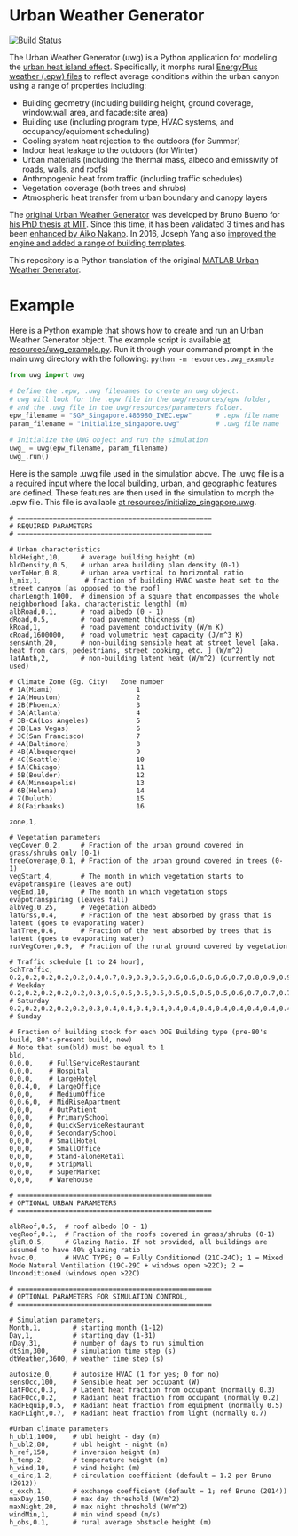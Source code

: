 # Urban Weather Generator

[![Build Status](https://travis-ci.org/ladybug-tools/uwg.svg?branch=master)](https://travis-ci.org/ladybug-tools/uwg)

The Urban Weather Generator (uwg) is a Python application for modeling the [urban heat island effect](https://en.wikipedia.org/wiki/Urban_heat_island). Specifically, it morphs rural [EnergyPlus weather (.epw) files](http://www.ladybug.tools/epwmap/) to reflect average conditions within the urban canyon using a range of properties including:

* Building geometry (including building height, ground coverage, window:wall area, and facade:site area)
* Building use (including program type, HVAC systems, and occupancy/equipment scheduling)
* Cooling system heat rejection to the outdoors (for Summer)
* Indoor heat leakage to the outdoors (for Winter)
* Urban materials (including the thermal mass, albedo and emissivity of roads, walls, and roofs)
* Anthropogenic heat from traffic (including traffic schedules)
* Vegetation coverage (both trees and shrubs)
* Atmospheric heat transfer from urban boundary and canopy layers

The [original Urban Weather Generator](http://urbanmicroclimate.scripts.mit.edu/uwg.php) was developed by Bruno Bueno for [his PhD thesis at MIT](https://dspace.mit.edu/handle/1721.1/59107).  Since this time, it has been validated 3 times and has been [enhanced by Aiko Nakano](https://dspace.mit.edu/handle/1721.1/108779).  In 2016, Joseph Yang also [improved the engine and added a range of building templates](https://dspace.mit.edu/handle/1721.1/107347).

This repository is a Python translation of the original [MATLAB Urban Weather Generator](https://github.com/hansukyang/UWG_Matlab).

# Example
Here is a Python example that shows how to create and run an Urban Weather Generator object. The example script is available [at resources/uwg_example.py](https://github.com/ladybug-tools/uwg/blob/master/resources/uwg_example.py). Run it through your command prompt in the main uwg directory with the following: ```python -m resources.uwg_example```

```python
from uwg import uwg

# Define the .epw, .uwg filenames to create an uwg object.
# uwg will look for the .epw file in the uwg/resources/epw folder,
# and the .uwg file in the uwg/resources/parameters folder.
epw_filename = "SGP_Singapore.486980_IWEC.epw"      # .epw file name
param_filename = "initialize_singapore.uwg"         # .uwg file name

# Initialize the UWG object and run the simulation
uwg_ = uwg(epw_filename, param_filename)
uwg_.run()
```

Here is the sample .uwg file used in the simulation above. The .uwg file is a a required input where the local building, urban, and geographic features are defined. These features are then used in the simulation to morph the .epw file. This file is available [at resources/initialize_singapore.uwg](https://github.com/ladybug-tools/uwg/blob/master/resources/initialize_singapore.uwg).

```
# =================================================
# REQUIRED PARAMETERS
# =================================================

# Urban characteristics
bldHeight,10,     # average building height (m)
bldDensity,0.5,   # urban area building plan density (0-1)
verToHor,0.8,     # urban area vertical to horizontal ratio
h_mix,1,           # fraction of building HVAC waste heat set to the street canyon [as opposed to the roof]
charLength,1000,  # dimension of a square that encompasses the whole neighborhood [aka. characteristic length] (m)
albRoad,0.1,      # road albedo (0 - 1)
dRoad,0.5,        # road pavement thickness (m)
kRoad,1,          # road pavement conductivity (W/m K)
cRoad,1600000,    # road volumetric heat capacity (J/m^3 K)
sensAnth,20,      # non-building sensible heat at street level [aka. heat from cars, pedestrians, street cooking, etc. ] (W/m^2)
latAnth,2,        # non-building latent heat (W/m^2) (currently not used)

# Climate Zone (Eg. City)   Zone number
# 1A(Miami)                     1
# 2A(Houston)                   2
# 2B(Phoenix)                   3
# 3A(Atlanta)                   4
# 3B-CA(Los Angeles)            5
# 3B(Las Vegas)                 6
# 3C(San Francisco)             7
# 4A(Baltimore)                 8
# 4B(Albuquerque)               9
# 4C(Seattle)                   10
# 5A(Chicago)                   11
# 5B(Boulder)                   12
# 6A(Minneapolis)               13
# 6B(Helena)                    14
# 7(Duluth)                     15
# 8(Fairbanks)                  16

zone,1,

# Vegetation parameters
vegCover,0.2,     # Fraction of the urban ground covered in grass/shrubs only (0-1)
treeCoverage,0.1, # Fraction of the urban ground covered in trees (0-1)
vegStart,4,       # The month in which vegetation starts to evapotranspire (leaves are out)
vegEnd,10,        # The month in which vegetation stops evapotranspiring (leaves fall)
albVeg,0.25,      # Vegetation albedo
latGrss,0.4,      # Fraction of the heat absorbed by grass that is latent (goes to evaporating water)
latTree,0.6,      # Fraction of the heat absorbed by trees that is latent (goes to evaporating water)
rurVegCover,0.9,  # Fraction of the rural ground covered by vegetation

# Traffic schedule [1 to 24 hour],
SchTraffic,
0.2,0.2,0.2,0.2,0.2,0.4,0.7,0.9,0.9,0.6,0.6,0.6,0.6,0.6,0.7,0.8,0.9,0.9,0.8,0.8,0.7,0.3,0.2,0.2, # Weekday
0.2,0.2,0.2,0.2,0.2,0.3,0.5,0.5,0.5,0.5,0.5,0.5,0.5,0.5,0.6,0.7,0.7,0.7,0.7,0.5,0.4,0.3,0.2,0.2, # Saturday
0.2,0.2,0.2,0.2,0.2,0.3,0.4,0.4,0.4,0.4,0.4,0.4,0.4,0.4,0.4,0.4,0.4,0.4,0.4,0.4,0.3,0.3,0.2,0.2, # Sunday

# Fraction of building stock for each DOE Building type (pre-80's build, 80's-present build, new)
# Note that sum(bld) must be equal to 1
bld,
0,0,0,    # FullServiceRestaurant
0,0,0,    # Hospital
0,0,0,    # LargeHotel
0,0.4,0,  # LargeOffice
0,0,0,    # MediumOffice
0,0.6,0,  # MidRiseApartment
0,0,0,    # OutPatient
0,0,0,    # PrimarySchool
0,0,0,    # QuickServiceRestaurant
0,0,0,    # SecondarySchool
0,0,0,    # SmallHotel
0,0,0,    # SmallOffice
0,0,0,    # Stand-aloneRetail
0,0,0,    # StripMall
0,0,0,    # SuperMarket
0,0,0,    # Warehouse

# =================================================
# OPTIONAL URBAN PARAMETERS
# =================================================

albRoof,0.5,  # roof albedo (0 - 1)
vegRoof,0.1,  # Fraction of the roofs covered in grass/shrubs (0-1)
glzR,0.5,     # Glazing Ratio. If not provided, all buildings are assumed to have 40% glazing ratio
hvac,0,       # HVAC TYPE; 0 = Fully Conditioned (21C-24C); 1 = Mixed Mode Natural Ventilation (19C-29C + windows open >22C); 2 = Unconditioned (windows open >22C)

# =================================================
# OPTIONAL PARAMETERS FOR SIMULATION CONTROL,
# =================================================

# Simulation parameters,
Month,1,        # starting month (1-12)
Day,1,          # starting day (1-31)
nDay,31,        # number of days to run simultion
dtSim,300,      # simulation time step (s)
dtWeather,3600, # weather time step (s)

autosize,0,     # autosize HVAC (1 for yes; 0 for no)
sensOcc,100,    # Sensible heat per occupant (W)
LatFOcc,0.3,    # Latent heat fraction from occupant (normally 0.3)
RadFOcc,0.2,    # Radiant heat fraction from occupant (normally 0.2)
RadFEquip,0.5,  # Radiant heat fraction from equipment (normally 0.5)
RadFLight,0.7,  # Radiant heat fraction from light (normally 0.7)

#Urban climate parameters
h_ubl1,1000,    # ubl height - day (m)
h_ubl2,80,      # ubl height - night (m)
h_ref,150,      # inversion height (m)
h_temp,2,       # temperature height (m)
h_wind,10,      # wind height (m)
c_circ,1.2,     # circulation coefficient (default = 1.2 per Bruno (2012))
c_exch,1,       # exchange coefficient (default = 1; ref Bruno (2014))
maxDay,150,     # max day threshold (W/m^2)
maxNight,20,    # max night threshold (W/m^2)
windMin,1,      # min wind speed (m/s)
h_obs,0.1,      # rural average obstacle height (m)
```
